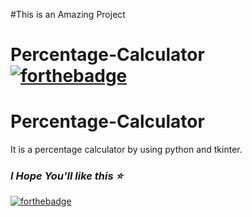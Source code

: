 #This is an Amazing Project
# Percentage-Calculator <br>[![forthebadge ](https://forthebadge.com/images/badges/made-with-python.svg)](https://forthebadge.com)
# Percentage-Calculator
It is a percentage calculator by using python and tkinter.
### *I Hope You'll like this :star:*
[![forthebadge](https://forthebadge.com/images/badges/built-with-love.svg)](https://forthebadge.com)
